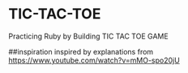 # TIC-TAC-TOE
Practicing Ruby by Building TIC TAC TOE GAME

##inspiration
inspired by explanations from https://www.youtube.com/watch?v=mMO-spo20jU
